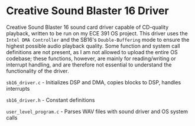 # Creative Sound Blaster 16 Driver
Creative Sound Blaster 16 sound card driver capable of CD-quality playback, written to be run on my ECE 391 OS project. This driver uses the ```Intel DMA Controller``` and the SB16's ```Double-Buffering``` mode to ensure the highest possible audio playback quality. Some function and system call definitions are not present, as I am not allowed to upload the entire OS codebase; these functions, however, are mainly for reading/writing or interrupt handling, and are therefore not essential to understand the functionality of the driver.

```sb16_driver.c``` - Initializes DSP and DMA, copies blocks to DSP, handles interrupts

```sb16_driver.h``` - Constant definitions

```user_level_program.c``` - Parses WAV files with sound driver and OS system calls
